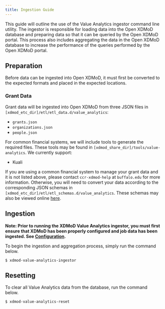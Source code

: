 ```yaml
---
title: Ingestion Guide
---
```


This guide will outline the use of the Value Analytics ingestor command line
utility.  The ingestor is responsible for loading data into the Open XDMoD
database and preparing data so that it can be queried by the Open XDMoD portal.
This process also includes aggregating the data in the Open XDMoD database to
increase the performance of the queries performed by the Open XDMoD portal.

## Preparation

Before data can be ingested into Open XDMoD, it must first be converted to
the expected formats and placed in the expected locations.

### Grant Data

Grant data will be ingested into Open XDMoD from three JSON files in
`[xdmod_etc_dir]/etl/etl_data.d/value_analytics`:

- `grants.json`
- `organizations.json`
- `people.json`

For common financial systems, we will include tools to generate the
required files. These tools may be found in
`[xdmod_share_dir]/tools/value-analytics`. We currently support:

- Kuali

If you are using a common financial system to manage your grant data and it is
not listed above, please contact `ccr-xdmod-help` at `buffalo.edu` for more
information. Otherwise, you will need to convert your data according to the
corresponding JSON schemas in
`[xdmod_etc_dir]/etl/etl_schemas.d/value_analytics`. These schemas may also
be viewed online [here](https://github.com/ubccr/xdmod-value-analytics/tree/master/configuration/etl/etl_schemas.d/value_analytics).

## Ingestion

**Note: Prior to running the XDMoD Value Analytics ingestor, you must first ensure that
XDMoD has been properly configured and job data has been ingested. See
[Configuration](configuration.html).**

To begin the ingestion and aggregation process, simply run the command below.

```
$ xdmod-value-analytics-ingestor
```

## Resetting

To clear all Value Analytics data from the database, run the command below.

```
$ xdmod-value-analytics-reset
```
